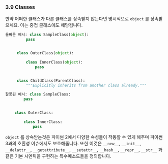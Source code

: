 <a id="s3.9-classes"></a>
<a id="classes"></a>
### 3.9 Classes

만약 어떠한 클래스가 다른 클래스를 상속받지 않는다면 명시적으로 `object` 를 상속받으세요.
이는 중첩 클래스에도 해당됩니다.  

```python
올바른 예시: class SampleClass(object):
         pass


     class OuterClass(object):

         class InnerClass(object):
             pass


     class ChildClass(ParentClass):
         """Explicitly inherits from another class already."""

```

```python
잘못된 예시: class SampleClass:
        pass


    class OuterClass:

        class InnerClass:
            pass
```

`object` 를 상속받는것은 파이썬 2에서 다양한 속성들이 작동할 수 있게 해주며 파이썬 3과의 호환성 이슈에서도 보호해줍니다.
또한 이것은 `__new__`, `__init__`, `__delattr__`, `__getattribute__`, `__setattr__`, `__hash__`, `__repr__`, `__str__`
과 같은 기본 시멘틱을 구현하는 특수메소드들을 정의합니다.